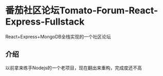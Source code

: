 # 番茄社区论坛Tomato-Forum-React-Express-Fullstack
React+Express+MongoDB全栈实现的一个社区论坛
## 介绍
以前拿来练手Nodejs的一个老项目，现在翻出来重构，完成度还不高
